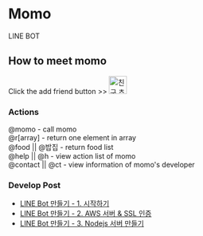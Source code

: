 # Momo
LINE BOT

## How to meet momo
Click the add friend button >> <a href="https://line.me/R/ti/p/%40ogx7051a"><img height="36" border="0" alt="친구 추가" src="https://scdn.line-apps.com/n/line_add_friends/btn/ko.png"></a>

### Actions
@momo - call momo  
@r[array] - return one element in array  
@food || @밥집 - return food list  
@help || @h - view action list of momo  
@contact || @ct - view information of momo's developer  


### Develop Post
- [LINE Bot 만들기 - 1. 시작하기](http://dev-momo.tistory.com/entry/LINE-Chat-Bot%EC%9D%84-%EB%A7%8C%EB%93%A4%EC%96%B4%EB%B3%B4%EC%9E%90 "LINE Bot 만들기 - 1. 시작하기")
- [LINE Bot 만들기 - 2. AWS 서버 & SSL 인증](http://dev-momo.tistory.com/entry/LINE-Bot-%EB%A7%8C%EB%93%A4%EA%B8%B0-2-AWS-%EC%84%9C%EB%B2%84-SSL-%EC%9D%B8%EC%A6%9D%EC%84%9C "LINE Bot 만들기 - 2. AWS 서버 & SSL 인증")
- [LINE Bot 만들기 - 3. Nodejs 서버 만들기](http://dev-momo.tistory.com/entry/LINE-Bot-3-Nodejs-%EC%84%9C%EB%B2%84-%EB%A7%8C%EB%93%A4%EA%B8%B0 "LINE Bot 만들기 - 3. Nodejs 서버 만들기")